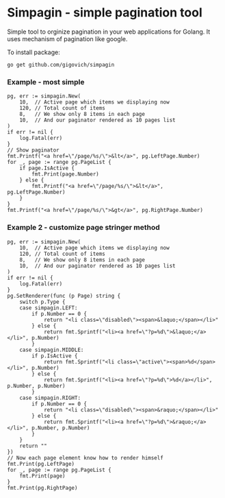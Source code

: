 Simpagin - simple pagination tool
=================================
Simple tool to orginize pagination in your web applications for Golang.
It uses mechanism of pagination like google.

To install package:

    go get github.com/gigovich/simpagin


### Example - most simple


	pg, err := simpagin.New(
		10,  // Active page which items we displaying now
		120, // Total count of items
		8,   // We show only 8 items in each page
		10,  // And our paginator rendered as 10 pages list
	)
	if err != nil {
		log.Fatal(err)
	}
	// Show paginator
	fmt.Printf("<a href=\"/page/%s/\">&lt</a>", pg.LeftPage.Number)
	for _, page := range pg.PageList {
		if page.IsActive {
			fmt.Print(page.Number)
		} else {
			fmt.Printf("<a href=\"/page/%s/\">&lt</a>", pg.LeftPage.Number)
		}
	}
	fmt.Printf("<a href=\"/page/%s/\">&gt</a>", pg.RightPage.Number)


### Example 2 - customize page stringer method


	pg, err := simpagin.New(
		10,  // Active page which items we displaying now
		120, // Total count of items
		8,   // We show only 8 items in each page
		10,  // And our paginator rendered as 10 pages list
	)
	if err != nil {
		log.Fatal(err)
	}
	pg.SetRenderer(func (p Page) string {
		switch p.Type {
		case simpagin.LEFT:
			if p.Number == 0 {
				return "<li class=\"disabled\"><span>&laquo;</span></li>"
			} else {
				return fmt.Sprintf("<li><a href=\"?p=%d\">&laquo;</a></li>", p.Number)
			}
		case simpagin.MIDDLE:
			if p.IsActive {
				return fmt.Sprintf("<li class=\"active\"><span>%d</span></li>", p.Number)
			} else {
				return fmt.Sprintf("<li><a href=\"?p=%d\">%d</a></li>", p.Number, p.Number)
			}
		case simpagin.RIGHT:
			if p.Number == 0 {
				return "<li class=\"disabled\"><span>&raquo;</span></li>"
			} else {
				return fmt.Sprintf("<li><a href=\"?p=%d\">&raquo;</a></li>", p.Number, p.Number)
			}
		}
		return ""
	})
    // Now each page element know how to render himself
	fmt.Print(pg.LeftPage)
	for _, page := range pg.PageList {
		fmt.Print(page)
	}
	fmt.Print(pg.RightPage)

